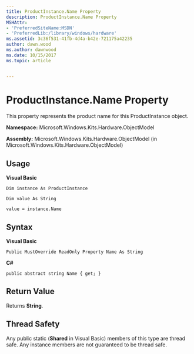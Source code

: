 ```yaml
---
title: ProductInstance.Name Property
description: ProductInstance.Name Property
MSHAttr:
- 'PreferredSiteName:MSDN'
- 'PreferredLib:/library/windows/hardware'
ms.assetid: 3c36f531-41fb-4d4a-b42e-721175a42235
author: dawn.wood
ms.author: dawnwood
ms.date: 10/15/2017
ms.topic: article


---
```


# ProductInstance.Name Property


This property represents the product name for this ProductInstance object.

**Namespace:** Microsoft.Windows.Kits.Hardware.ObjectModel

**Assembly:** Microsoft.Windows.Kits.Hardware.ObjectModel (in Microsoft.Windows.Kits.Hardware.ObjectModel)

## <span id="Usage"></span><span id="usage"></span><span id="USAGE"></span>Usage


**Visual Basic**

`Dim instance As ProductInstance`

`Dim value As String`

`value = instance.Name`

## <span id="Syntax"></span><span id="syntax"></span><span id="SYNTAX"></span>Syntax


**Visual Basic**

`Public MustOverride ReadOnly Property Name As String`

**C#**

`public abstract string Name { get; }`

## <span id="Return_Value"></span><span id="return_value"></span><span id="RETURN_VALUE"></span>Return Value


Returns **String**.

## <span id="Thread_Safety"></span><span id="thread_safety"></span><span id="THREAD_SAFETY"></span>Thread Safety


Any public static (**Shared** in Visual Basic) members of this type are thread safe. Any instance members are not guaranteed to be thread safe.

 

 






